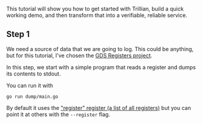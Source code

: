 This tutorial will show you how to get started with Trillian, build a
quick working demo, and then transform that into a verifiable,
reliable service.

Step 1
------

We need a source of data that we are going to log. This could be
anything, but for this tutorial, I've chosen the [GDS Registers
project](https://www.gov.uk/government/publications/registers/registers).

In this step, we start with a simple program that reads a register and
dumps its contents to stdout.

You can run it with

```go run dump/main.go```

By default it uses the ["register" register (a list of all
registers)](https://register.register.gov.uk/) but you can point it at
others with the `--register` flag.
